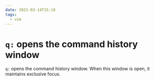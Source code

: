```yaml
---
date: 2021-03-14T15:19
tags:
  - vim
---
```


# `q:` opens the command history window

`q:` opens the command history window. When this window is open, it maintains
exclusive focus.
